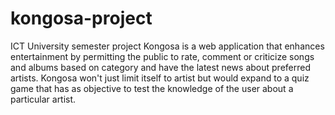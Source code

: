 # kongosa-project
ICT University semester project
Kongosa is a web application that enhances entertainment by permitting the public to rate, comment or criticize songs and albums based on category and have the latest news about preferred artists.
Kongosa won't just limit itself to artist but would expand to a quiz game that has as objective to test the knowledge of the user about a particular artist.
